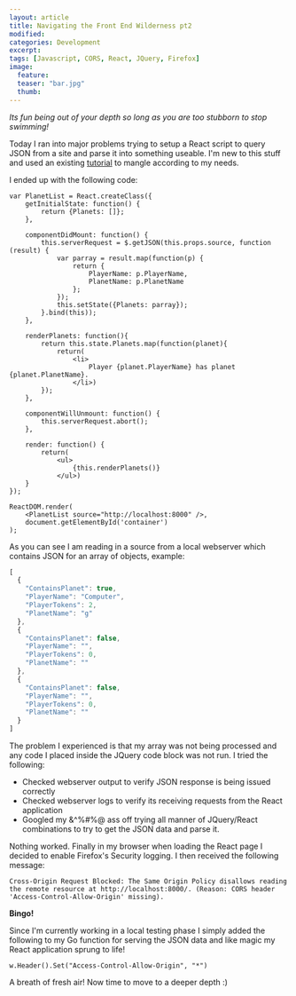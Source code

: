 ```yaml
---
layout: article
title: Navigating the Front End Wilderness pt2
modified:
categories: Development
excerpt: 
tags: [Javascript, CORS, React, JQuery, Firefox]
image:
  feature: 
  teaser: "bar.jpg"
  thumb:
---
```


_Its fun being out of your depth so long as you are too stubborn to stop swimming!_

Today I ran into major problems trying to setup a React script to query JSON from a site and parse it into something useable.  I'm new to this stuff and used an existing <a href="https://facebook.github.io/react/tips/initial-ajax.html">tutorial</a> to mangle according to my needs.

I ended up with the following code:

~~~ react
var PlanetList = React.createClass({
    getInitialState: function() {
        return {Planets: []};
    },

    componentDidMount: function() {
        this.serverRequest = $.getJSON(this.props.source, function (result) {
            var parray = result.map(function(p) {
                return {
                    PlayerName: p.PlayerName,
                    PlanetName: p.PlanetName
                };
            });
            this.setState({Planets: parray});
        }.bind(this));
    },

    renderPlanets: function(){
        return this.state.Planets.map(function(planet){
            return(
                <li>
                    Player {planet.PlayerName} has planet {planet.PlanetName}.
                </li>)
        });
    },

    componentWillUnmount: function() {
        this.serverRequest.abort();
    },

    render: function() {
        return(
            <ul>
                {this.renderPlanets()}
            </ul>)
    }
});

ReactDOM.render(
    <PlanetList source="http://localhost:8000" />,
    document.getElementById('container')
);
~~~

As you can see I am reading in a source from a local webserver which contains JSON for an array of objects, example:

~~~ javascript
[
  {
    "ContainsPlanet": true,
    "PlayerName": "Computer",
    "PlayerTokens": 2,
    "PlanetName": "g"
  },
  {
    "ContainsPlanet": false,
    "PlayerName": "",
    "PlayerTokens": 0,
    "PlanetName": ""
  },
  {
    "ContainsPlanet": false,
    "PlayerName": "",
    "PlayerTokens": 0,
    "PlanetName": ""
  }
]
~~~

The problem I experienced is that my array was not being processed and any code I placed inside the JQuery code block was not run.  I tried the following:

* Checked webserver output to verify JSON response is being issued correctly
* Checked webserver logs to verify its receiving requests from the React application
* Googled my &^%#%@ ass off trying all manner of JQuery/React combinations to try to get the JSON data and parse it.

Nothing worked.  Finally in my browser when loading the React page I decided to enable Firefox's Security logging.  I then received the following message:

`Cross-Origin Request Blocked: The Same Origin Policy disallows reading the remote resource at http://localhost:8000/. (Reason: CORS header 'Access-Control-Allow-Origin' missing).`

**Bingo!**

Since I'm currently working in a local testing phase I simply added the following to my Go function for serving the JSON data and like magic my React application sprung to life!
 
 `w.Header().Set("Access-Control-Allow-Origin", "*")`

 A breath of fresh air!  Now time to move to a deeper depth :)


